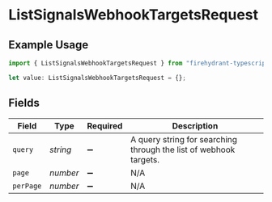 # ListSignalsWebhookTargetsRequest

## Example Usage

```typescript
import { ListSignalsWebhookTargetsRequest } from "firehydrant-typescript-sdk/models/operations";

let value: ListSignalsWebhookTargetsRequest = {};
```

## Fields

| Field                                                             | Type                                                              | Required                                                          | Description                                                       |
| ----------------------------------------------------------------- | ----------------------------------------------------------------- | ----------------------------------------------------------------- | ----------------------------------------------------------------- |
| `query`                                                           | *string*                                                          | :heavy_minus_sign:                                                | A query string for searching through the list of webhook targets. |
| `page`                                                            | *number*                                                          | :heavy_minus_sign:                                                | N/A                                                               |
| `perPage`                                                         | *number*                                                          | :heavy_minus_sign:                                                | N/A                                                               |